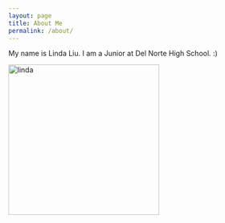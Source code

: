 ```yaml
---
layout: page
title: About Me
permalink: /about/
---
```


My name is Linda Liu. I am a Junior at Del Norte High School. :)


<img width="300" alt="linda" src="https://user-images.githubusercontent.com/89223976/187259486-16cfabf2-9c57-4363-9a77-543ee67d3cf3.jpg">



